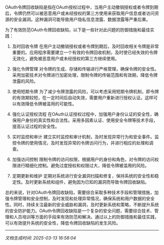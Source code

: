 OAuth令牌回收缺陷是指在OAuth授权过程中，当用户主动撤销授权或者令牌到期后，令牌仍然可以被恶意用户或未经授权的第三方使用来获取用户信息或者访问资源的安全漏洞。这种漏洞可能导致用户隐私信息泄露、数据泄露等严重后果。

为了有效防范OAuth令牌回收缺陷，以下是一些针对此问题的防御措施和最佳实践：

1. 及时回收令牌
在用户主动撤销授权或者令牌到期后，及时回收相关令牌是非常重要的。应用程序需要建立一个有效的令牌回收机制，及时使已经失效的令牌无效化，避免被恶意用户或未经授权的第三方继续使用。

2. 强化令牌管理
对令牌的生成、存储和传输进行严格管理，确保令牌的安全性。采用加密技术对令牌进行加密处理，限制令牌的传输范围和有效期，降低令牌泄露的风险。

3. 使用短期令牌
为了减少令牌泄露的风险，可以考虑采用短期令牌机制，即令牌的有效期较短，在一定时间后自动失效，需要用户重新进行授权认证。这样可以有效降低令牌被滥用的可能性。

4. 强化认证授权流程
在OAuth认证授权过程中，加强用户身份认证的安全性，确保用户身份的真实性和合法性。采用多因素认证、使用安全令牌等技术手段，提高认证过程的安全性。

5. 实时监控和审计
建立实时监控和审计机制，及时发现异常行为和安全事件。监控令牌的使用情况，及时发现异常的令牌访问行为，并进行相应的处理和调查。

6. 加强访问控制
限制令牌的访问权限，根据用户的身份和角色，对令牌的访问权限进行精细化控制。避免过度授权和权限过大，降低令牌被滥用的风险。

7. 定期更新和维护
定期对系统进行安全漏洞扫描和修复，保持系统的安全性和稳定性。及时更新系统和组件，避免因为已知的漏洞而导致令牌回收缺陷。

总的来说，针对OAuth令牌回收缺陷，需要综合采取多种技术手段和管理措施，加强令牌管理和安全控制，及时发现和处理异常情况，确保系统和用户数据的安全性。同时，持续关注最新的安全威胁和漏洞，及时更新系统和策略，不断提升系统的安全防护能力。OAuth令牌回收缺陷是一个复杂的安全问题，需要综合技术、管理和人员培训等方面的手段来有效防范和解决。通过以上的防御措施和最佳实践，可以有效提升系统的安全性，降低令牌回收缺陷的发生风险。

---

*文档生成时间: 2025-03-13 16:58:04*













